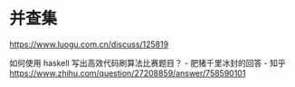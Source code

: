 # 并查集
https://www.luogu.com.cn/discuss/125819

如何使用 haskell 写出高效代码刷算法比赛题目？ - 肥猪千里冰封的回答 - 知乎
https://www.zhihu.com/question/27208859/answer/758590101















